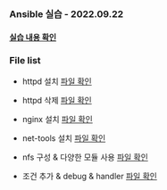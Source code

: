 ### Ansible 실습 - 2022.09.22

#### [실습 내용 확인](https://velog.io/@lijahong/0%EB%B6%80%ED%84%B0-%EC%8B%9C%EC%9E%91%ED%95%98%EB%8A%94-ANSIBLE-%EA%B3%B5%EB%B6%80-Playbook-%EC%8B%A4%EC%8A%B5)

### File list

- httpd 설치 [ 파일 확인 ](https://github.com/lijahong/Ansible_Training/blob/main/httpd.yaml)

- httpd 삭제 [ 파일 확인 ](https://github.com/lijahong/Ansible_Training/blob/main/delete_httpd.yaml)

- nginx 설치 [ 파일 확인 ](https://github.com/lijahong/Ansible_Training/blob/main/nginx.yaml)

- net-tools 설치 [ 파일 확인 ](https://github.com/lijahong/Ansible_Training/blob/main/nettool.yaml)

- nfs 구성 & 다양한 모듈 사용 [ 파일 확인 ](https://github.com/lijahong/Ansible_Training/blob/main/nfs_setup.yaml)

- 조건 추가 & debug & handler [ 파일 확인 ](https://github.com/lijahong/Ansible_Training/blob/main/handlers_debug_when.yaml)
